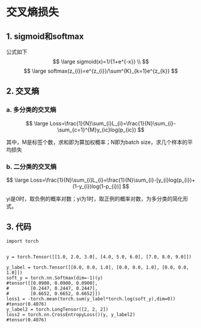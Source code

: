 # 交叉熵损失

## 1. sigmoid和softmax

公式如下
$$
\large sigmoid(x)=1/{1+e^{-x}} \\
$$
$$
\large softmax(z_{i})=e^{z_{i}}/\sum^{K}_{k=1}e^{z_{k}}
$$

## 2. 交叉熵

### a. 多分类的交叉熵

$$
\large Loss=\frac{1}{N}\sum_{i}L_{i}=\frac{1}{N}\sum_{i}-\sum_{c=1}^{M}y_{ic}log(p_{ic})
$$

其中，M是标签个数，求和即为算加权概率；N即为batch size，求几个样本的平均损失



### b. 二分类的交叉熵

$$
\large Loss=\frac{1}{N}\sum_{i}L_{i}=\frac{1}{N}\sum_{i}-[y_{i}log(p_{i})+(1-y_{i})log(1-p_{i})]
$$

yi是0时，取负例的概率对数；yi为1时，取正例的概率对数，为多分类的简化形式。

## 3. 代码

```
import torch


y = torch.Tensor([[1.0, 2.0, 3.0], [4.0, 5.0, 6.0], [7.0, 8.0, 9.0]])

y_label = torch.Tensor([[0.0, 0.0, 1.0], [0.0, 0.0, 1.0], [0.0, 0.0, 1.0]])
soft_y = torch.nn.Softmax(dim=-1)(y)
#tensor([[0.0900, 0.0900, 0.0900],
#        [0.2447, 0.2447, 0.2447],
#        [0.6652, 0.6652, 0.6652]])
loss1 = -torch.mean(torch.sum(y_label*torch.log(soft_y),dim=0))
#tensor(0.4076)
y_label2 = torch.LongTensor([2, 2, 2])
loss2 = torch.nn.CrossEntropyLoss()(y, y_label2)
#tensor(0.4076)


```

